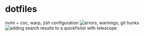 # dotfiles
nvim + coc, warp, zsh configuration
![errors, warnings, git hunks](https://res.cloudinary.com/thdrstnr/image/upload/v1646545438/VimConfig/%E3%82%B9%E3%82%AF%E3%83%AA%E3%83%BC%E3%83%B3%E3%82%B7%E3%83%A7%E3%83%83%E3%83%88_2022-03-06_14.38.30_kwoemk.png "Optimized for svelte.js with autocompletion, syntax-highlighting & working comment strings")
![adding search results to a quickfixlist with telescope](https://res.cloudinary.com/thdrstnr/image/upload/v1646545438/VimConfig/%E3%82%B9%E3%82%AF%E3%83%AA%E3%83%BC%E3%83%B3%E3%82%B7%E3%83%A7%E3%83%83%E3%83%88_2022-03-06_14.40.17_i7iwup.png "Customized status line to fit my git workflow")
